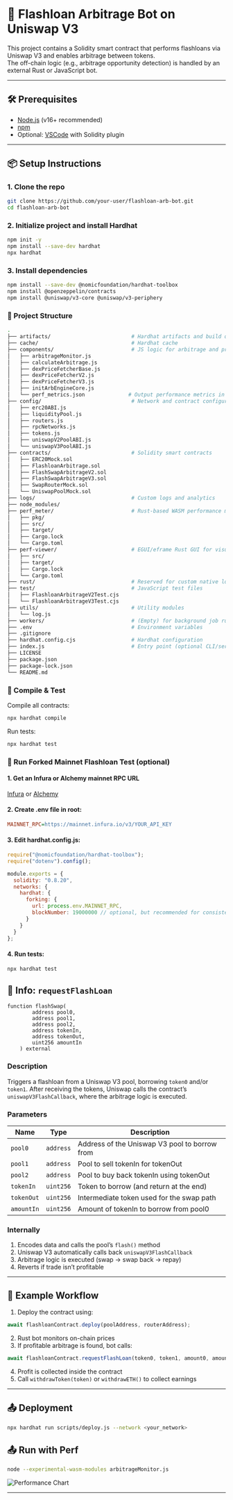 
# 💸 Flashloan Arbitrage Bot on Uniswap V3

This project contains a Solidity smart contract that performs flashloans via Uniswap V3 and enables arbitrage between tokens.  
The off-chain logic (e.g., arbitrage opportunity detection) is handled by an external Rust or JavaScript bot.

---

## 🛠 Prerequisites

- [Node.js](https://nodejs.org/) (v16+ recommended)
- [npm](https://www.npmjs.com/)
- Optional: [VSCode](https://code.visualstudio.com/) with Solidity plugin

---

## 📦 Setup Instructions

### 1. Clone the repo

```bash
git clone https://github.com/your-user/flashloan-arb-bot.git
cd flashloan-arb-bot
```

### 2. Initialize project and install Hardhat

```bash
npm init -y
npm install --save-dev hardhat
npx hardhat
```

### 3. Install dependencies

```bash
npm install --save-dev @nomicfoundation/hardhat-toolbox
npm install @openzeppelin/contracts
npm install @uniswap/v3-core @uniswap/v3-periphery
```

### 🧱 Project Structure

```bash
.
├── artifacts/                          # Hardhat artifacts and build output
├── cache/                              # Hardhat cache
├── components/                         # JS logic for arbitrage and price fetching
│   ├── arbitrageMonitor.js
│   ├── calculateArbitrage.js
│   ├── dexPriceFetcherBase.js
│   ├── dexPriceFetcherV2.js
│   ├── dexPriceFetcherV3.js
│   ├── initArbEngineCore.js
│   └── perf_metrics.json              # Output performance metrics in JSON
├── config/                             # Network and contract configurations
│   ├── erc20ABI.js
│   ├── liquidityPool.js
│   ├── routers.js
│   ├── rpcNetworks.js
│   ├── tokens.js
│   ├── uniswapV2PoolABI.js
│   └── uniswapV3PoolABI.js
├── contracts/                          # Solidity smart contracts
│   ├── ERC20Mock.sol
│   ├── FlashloanArbitrage.sol
│   ├── FlashSwapArbitrageV2.sol
│   ├── FlashSwapArbitrageV3.sol
│   ├── SwapRouterMock.sol
│   └── UniswapPoolMock.sol
├── logs/                               # Custom logs and analytics
├── node_modules/
├── perf_meter/                         # Rust-based WASM performance meter
│   ├── pkg/
│   ├── src/
│   ├── target/
│   ├── Cargo.lock
│   └── Cargo.toml
├── perf-viewer/                        # EGUI/eframe Rust GUI for visualizing performance
│   ├── src/
│   ├── target/
│   ├── Cargo.lock
│   └── Cargo.toml
├── rust/                               # Reserved for custom native logic
├── test/                               # JavaScript test files
│   ├── FlashloanArbitrageV2Test.cjs
│   └── FlashloanArbitrageV3Test.cjs
├── utils/                              # Utility modules
│   └── log.js
├── workers/                            # (Empty) for background job runners
├── .env                                # Environment variables
├── .gitignore
├── hardhat.config.cjs                  # Hardhat configuration
├── index.js                            # Entry point (optional CLI/server)
├── LICENSE
├── package.json
├── package-lock.json
└── README.md
```

### 🧪 Compile & Test

Compile all contracts:
```bash
npx hardhat compile
```

Run tests:
```bash
npx hardhat test
```

### 🔁 Run Forked Mainnet Flashloan Test (optional)

#### 1. Get an Infura or Alchemy mainnet RPC URL
[Infura](https://www.infura.io/) or [Alchemy](https://www.alchemy.com/)
#### 2. Create .env file in root:
```ini 
MAINNET_RPC=https://mainnet.infura.io/v3/YOUR_API_KEY
```

#### 3. Edit hardhat.config.js:
```js
require("@nomicfoundation/hardhat-toolbox");
require("dotenv").config();

module.exports = {
  solidity: "0.8.20",
  networks: {
    hardhat: {
      forking: {
        url: process.env.MAINNET_RPC,
        blockNumber: 19000000 // optional, but recommended for consistency
      }
    }
  }
};
```

#### 4. Run tests:
```bash
npx hardhat test
```

## 📘 Info: `requestFlashLoan`

```solidity
function flashSwap(
        address pool0,
        address pool1,
        address pool2,
        address tokenIn,
        address tokenOut,
        uint256 amountIn
    ) external
```

### Description
Triggers a flashloan from a Uniswap V3 pool, borrowing `token0` and/or `token1`. After receiving the tokens, Uniswap calls the contract’s `uniswapV3FlashCallback`, where the arbitrage logic is executed.

### Parameters
| Name      | Type      | Description                                                  |
|-----------|-----------|--------------------------------------------------------------|
| `pool0`   | `address` | Address of the Uniswap V3 pool to borrow from                |
| `pool1`   | `address` | Pool to sell tokenIn for tokenOut                            |
| `pool2`   | `address` | Pool to buy back tokenIn using tokenOut                      |
| `tokenIn` | `uint256` | Token to borrow (and return at the end)                      |
| `tokenOut`| `uint256` | Intermediate token used for the swap path                    |
| `amountIn`| `uint256` | Amount of tokenIn to borrow from pool0                       |


### Internally
1. Encodes data and calls the pool’s `flash()` method
2. Uniswap V3 automatically calls back `uniswapV3FlashCallback`
3. Arbitrage logic is executed (swap → swap back → repay)
4. Reverts if trade isn’t profitable

---

## 🧠 Example Workflow

1. Deploy the contract using:
```js
await flashloanContract.deploy(poolAddress, routerAddress);
```

2. Rust bot monitors on-chain prices
3. If profitable arbitrage is found, bot calls:
```js
await flashloanContract.requestFlashLoan(token0, token1, amount0, amount1);
```
4. Profit is collected inside the contract
5. Call `withdrawToken(token)` or `withdrawETH()` to collect earnings

---

## 📤 Deployment

```bash
npx hardhat run scripts/deploy.js --network <your_network>
```

## 📤 Run with Perf

```bash
node --experimental-wasm-modules arbitrageMonitor.js
```

![Performance Chart](perf_demo.png)

---